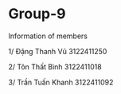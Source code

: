 # Group-9

Information of members 

1/ Đặng Thanh Vũ 3122411250

2/ Tôn Thất Bình 3122411018

3/ Trần Tuấn Khanh 3122411092
